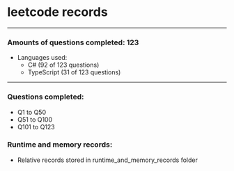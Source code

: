 # leetcode records
-----
### Amounts of questions completed: 123
- Languages used:
  - C# (92 of 123 questions)
  - TypeScript (31 of 123 questions)
-----
### Questions completed:
- Q1 to Q50
- Q51 to Q100
- Q101 to Q123
### Runtime and memory records:
- Relative records stored in runtime_and_memory_records folder